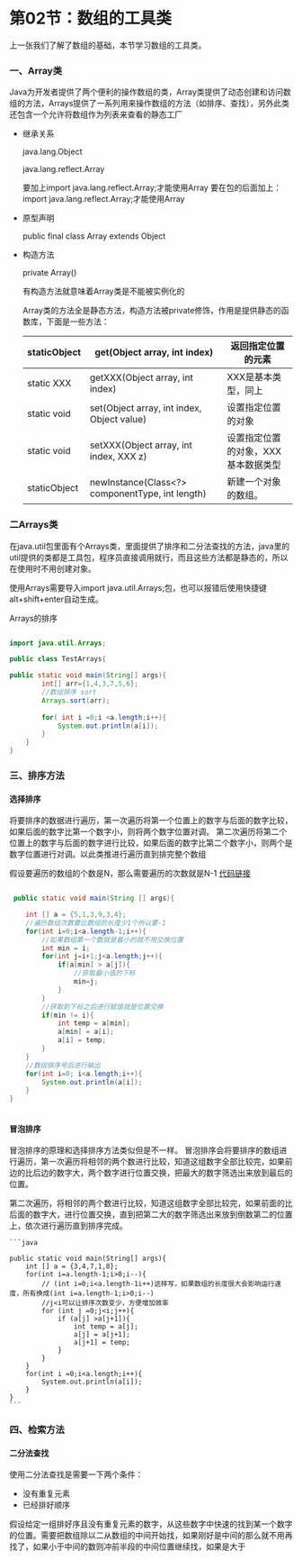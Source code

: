 # 第02节：数组的工具类
上一张我们了解了数组的基础，本节学习数组的工具类。
### 一、Array类

Java为开发者提供了两个便利的操作数组的类，Array类提供了动态创建和访问数组的方法，Arrays提供了一系列用来操作数组的方法（如排序、查找），另外此类还包含一个允许将数组作为列表来查看的静态工厂

* 继承关系

  java.lang.Object

  java.lang.reflect.Array

  要加上import java.lang.reflect.Array;才能使用Array
  要在包的后面加上：import java.lang.reflect.Array;才能使用Array

* 原型声明

  public final class Array extends Object

* 构造方法

  private Array()

  有构造方法就意味着Array类是不能被实例化的

  Array类的方法全是静态方法，构造方法被private修饰，作用是提供静态的函数库，下面是一些方法：


    |staticObject|get(Object array, int index)|返回指定位置的元素|
    |-----------------|---------------|--------------|
    |static XXX|getXXX(Object array, int index)|XXX是基本类型，同上|
    |static void|set(Object array, int index, Object value)|设置指定位置的对象|
    |static void|setXXX(Object array, int index, XXX z)|设置指定位置的对象，XXX基本数据类型|
    |staticObject|newInstance(Class<?> componentType, int length)|新建一个对象的数组。|



### 二Arrays类

在java.util包里面有个Arrays类，里面提供了排序和二分法查找的方法，java里的util提供的类都是工具包，程序员直接调用就行，而且这些方法都是静态的，所以在使用时不用创建对象。

使用Arrays需要导入import java.util.Arrays;包，也可以报错后使用快捷键alt+shift+enter自动生成。

Arrays的排序
```java

import java.util.Arrays;

public class TestArrays{

public static void main(String[] args){
        int[] arr={1,4,3,7,5,6};
        //数组排序 sort
        Arrays.sort(arr);
        
        for( int i =0;i <a.length;i++){
            System.out.println(a[i]);
        }
    }
}
```


### 三、排序方法

#### 选择排序


将要排序的数据进行遍历，第一次遍历将第一个位置上的数字与后面的数字比较，如果后面的数字比第一个数字小，则将两个数字位置对调。
第二次遍历将第二个位置上的数字与后面的数字进行比较，如果后面的数字比第二个数字小，则两个是数字位置进行对调。以此类推进行遍历直到排完整个数组

假设要遍历的数组的个数是N，那么需要遍历的次数就是N-1 [代码链接](https://github.com/xiaozhoulee/java-examples/tree/master/05-数组/第02节：排序方法/company/Array.java)


```java

 public static void main(String [] args){

    int [] a = {5,1,3,9,3,4};
    //遍历数组次数要比数组的长度少1个所以要-1
    for(int i=0;i<a.length-1;i++){
        //如果数组第一个数就是最小的就不用交换位置
        int min = i;
        for(int j=i+1;j<a.length;j++){
            if(a[min] > a[j]){
                //获取最小值的下标
                min=j;
            }
        }
        //获取到下标之后进行赋值就是位置交换
        if(min != i){
            int temp = a[min];
            a[min] = a[i];
            a[i] = temp;
        }
    }
    //数组排序号后进行输出
    for(int i=0; i<a.length;i++){
        System.out.println(a[i]);
    }
}
    
```

#### 冒泡排序


冒泡排序的原理和选择排序方法类似但是不一样。
冒泡排序会将要排序的数组进行遍历，第一次遍历将相邻的两个数进行比较，知道这组数字全部比较完，如果前边的比后边的数字大，两个数字进行位置交换，把最大的数字筛选出来放到最后的位置。

第二次遍历，将相邻的两个数进行比较，知道这组数字全部比较完，如果前面的比后面的数字大，进行位置交换，直到把第二大的数字筛选出来放到倒数第二的位置上，依次进行遍历直到排序完成。


    ```java

    public static void main(String[] args){
        int [] a = {3,4,7,1,8};
        for(int i=a.length-1;i>0;i--){
            // (int i=0;i<a.length-1i++)这样写，如果数组的长度很大会影响运行速度，所有换成(int i=a.length-1;i>0;i--)
            //j<i可以让排序次数变少，方便增加效率
            for (int j =0;j<i;j++){
                if (a[j] >a[j+1]){
                    int temp = a[j];
                    a[j] = a[j+1];
                    a[j+1] = temp;
                }
            }
        }
        for(int i =0;i<a.length;i++){
            System.out.println(a[i]);
        }
    }
    ```
    
### 四、检索方法

#### 二分法查找

使用二分法查找是需要一下两个条件：

* 没有重复元素
* 已经排好顺序

假设给定一组排好序且没有重复元素的数字，从这些数字中快速的找到某一个数字的位置。需要把数组除以二从数组的中间开始找，如果刚好是中间的那么就不用再找了，如果小于中间的数则冲前半段的中间位置继续找，如果是大于
